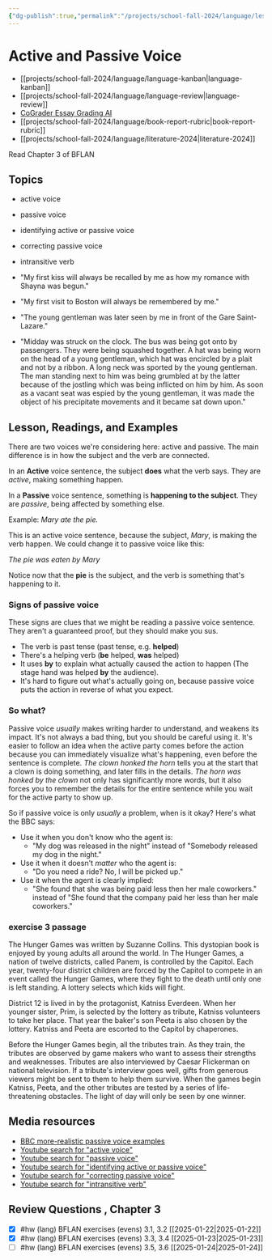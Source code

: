 ```yaml
---
{"dg-publish":true,"permalink":"/projects/school-fall-2024/language/lessons/ch3-active-passive-voice/"}
---
```



#  Active and Passive Voice

- [[projects/school-fall-2024/language/language-kanban\|language-kanban]]
- [[projects/school-fall-2024/language/language-review\|language-review]]
- [CoGrader Essay Grading AI](https://v2.cograder.com/app)
- [[projects/school-fall-2024/language/book-report-rubric\|book-report-rubric]]
- [[projects/school-fall-2024/language/literature-2024\|literature-2024]]


Read Chapter 3 of BFLAN

## Topics


- active voice
- passive voice
- identifying active or passive voice
- correcting passive voice
- intransitive verb

- "My first kiss will always be recalled by me as how my romance with Shayna was begun."
- "My first visit to Boston will always be remembered by me."
- "The young gentleman was later seen by me in front of the Gare Saint-Lazare."
- "Midday was struck on the clock. The bus was being got onto by passengers. They were being squashed together. A hat was being worn on the head of a young gentleman, which hat was encircled by a plait and not by a ribbon. A long neck was sported by the young gentleman. The man standing next to him was being grumbled at by the latter because of the jostling which was being inflicted on him by him. As soon as a vacant seat was espied by the young gentleman, it was made the object of his precipitate movements and it became sat down upon."
## Lesson, Readings, and Examples

There are two voices we're considering here: active and passive. The main difference is in how the subject and the verb are connected.

In an **Active** voice sentence, the subject **does** what the verb says. They are *active*, making something happen.

In a **Passive** voice sentence, something is **happening to the subject**. They are *passive*, being affected by something else.

Example: *Mary ate the pie.*

This is an active voice sentence, because the subject, *Mary*, is making the verb happen. We could change it to passive voice like this:

*The pie was eaten by Mary*

Notice now that the **pie** is the subject, and the verb is something that's happening to it.

### Signs of passive voice

These signs are clues that we might be reading a passive voice sentence. They aren't a guaranteed proof, but they should make you sus.

- The verb is past tense (past tense, e.g. **helped**)
- There's a helping verb (**be** helped, **was** helped)
- It uses **by** to explain what actually caused the action to happen (The stage hand was helped **by** the audience).
- It's hard to figure out what's actually going on, because passive voice puts the action in reverse of what you expect.

### So what?

Passive voice *usually* makes writing harder to understand, and weakens its impact. It's not always a bad thing, but you should be careful using it. It's easier to follow an idea when the active party comes before the action because you can immediately visualize what's happening, even before the sentence is complete. *The clown honked the horn* tells you at the start that a clown is doing something, and later fills in the details. *The horn was honked by the clown* not only has significantly more words, but it also forces you to remember the details for the entire sentence while you wait for the active party to show up.

So if passive voice is only *usually* a problem, when is it okay? Here's what the BBC says:
- Use it when you don't know who the agent is: 
    - "My dog was released in the night" instead of "Somebody released my dog in the night."
- Use it when it doesn't *matter* who the agent is:
    - "Do you need a ride? No, l will be picked up."
- Use it when the agent is clearly implied:
    - "She found that she was being paid less then her male coworkers." instead of "She found that the company paid her less than her male coworkers."
### exercise 3 passage

The Hunger Games was written by Suzanne Collins. This dystopian book is enjoyed by young adults all around the world. In The Hunger Games, a nation of twelve districts, called Panem, is controlled by the Capitol. Each year, twenty-four district children are forced by the Capitol to compete in an event called the Hunger Games, where they fight to the death until only one is left standing. A lottery selects which kids will fight. 

District 12 is lived in by the protagonist, Katniss Everdeen. When her younger sister, Prim, is selected by the lottery as tribute, Katniss volunteers to take her place. That year the baker's son Peeta is also chosen by the lottery. Katniss and Peeta are escorted to the Capitol by chaperones.

Before the Hunger Games begin, all the tributes train. As they train, the tributes are observed by game makers who want to assess their strengths and weaknesses. Tributes are also interviewed by Caesar Flickerman on national television. If a tribute's interview goes well, gifts from generous viewers might be sent to them to help them survive. When the games begin Katniss, Peeta, and the other tributes are tested by a series of life-threatening obstacles. The light of day will only be seen by one winner.

## Media resources

- [BBC more-realistic passive voice examples](https://www.bbc.co.uk/worldservice/learningenglish/grammar/learnit/learnitv65.shtml)
- [Youtube search for "active voice"](https://www.youtube.com/results?search_query=active%20voice) 
- [Youtube search for "passive voice"](https://www.youtube.com/results?search_query=passive%20voice) 
- [Youtube search for "identifying active or passive voice"](https://www.youtube.com/results?search_query=identifying%20active%20or%20passive%20voice) 
- [Youtube search for "correcting passive voice"](https://www.youtube.com/results?search_query=correcting%20passive%20voice) 
- [Youtube search for "intransitive verb"](https://www.youtube.com/results?search_query=intransitive%20verb) 

## Review Questions , Chapter 3

- [x] #hw (lang) BFLAN exercises (evens) 3.1, 3.2 [[2025-01-22\|2025-01-22]]
- [x] #hw (lang) BFLAN exercises (evens) 3.3, 3.4 [[2025-01-23\|2025-01-23]]
- [ ] #hw (lang) BFLAN exercises (evens) 3.5, 3.6 [[2025-01-24\|2025-01-24]]
